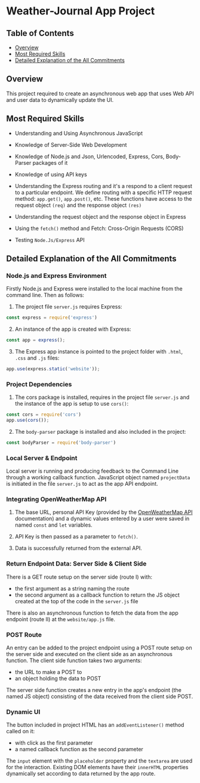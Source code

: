 # Weather-Journal App Project

## Table of Contents

* [Overview](#Overview)
* [Most Required Skills](#Most-Required-Skills)
* [Detailed Explanation of the All Commitments](#Detailed-Explanation-of-the-All-Commitments)

## Overview

This project required to create an asynchronous web app that uses Web API and user data to dynamically update the UI.

## Most Required Skills

* Understanding and Using Asynchronous JavaScript

* Knowledge of Server-Side Web Development

* Knowledge of Node.js and Json, Urlencoded, Express, Cors, Body-Parser packages of it

* Knowledge of using API keys

* Understanding the Express routing and it's a respond to a client request to a particular endpoint. We  define routing with a specific HTTP request method: `app.get()`, `app.post()`, etc. These functions have access to the request object `(req)` and the response object `(res)`

* Understanding the request object and the response object in Express

* Using the `fetch()` method and Fetch: Cross-Origin Requests (CORS)

* Testing `Node.Js/Express` API

## Detailed Explanation of the All Commitments

### Node.js and Express Environment

Firstly Node.js and Express were installed to the local machine from the command line. Then as follows:

1. The project file `server.js` requires Express:

```javascript
const express = require('express')
```

2. An instance of the app is created with Express:

```javascript
const app = express();
```

3. The Express app instance is pointed to the project folder with `.html`, `.css` and `.js` files:

```javascript
app.use(express.static('website'));
```

### Project Dependencies

1. The cors package is installed, requires in the project file `server.js` and the instance of the app is setup to use `cors()`:

```javascript
const cors = require('cors')
app.use(cors());
```

2. The `body-parser` package is installed and also included in the project:

```javascript
const bodyParser = require('body-parser')
```

### Local Server & Endpoint

Local server is running and producing feedback to the Command Line through a working callback function. JavaScript object named `projectData` is initiated in the file `server.js` to act as the app API endpoint.

### Integrating OpenWeatherMap API

1. The base URL, personal API Key (provided by the [OpenWeatherMap API](https://openweathermap.org/guide) documentation) and a dynamic values entered by a user were saved in named `const` and `let` variables.

2. API Key is then passed as a parameter to `fetch()`.

3. Data is successfully returned from the external API.

### Return Endpoint Data: Server Side & Client Side

There is a GET route setup on the server side (route I) with:

* the first argument as a string naming the route
* the second argument as a callback function to return the JS object created at the top of the code in the `server.js` file

There is also an asynchronous function to fetch the data from the app endpoint (route II) at the `website/app.js` file.

### POST Route

An entry can be added to the project endpoint using a POST route setup on the server side and executed on the client side as an asynchronous function. The client side function takes two arguments: 

* the URL to make a POST to
* an object holding the data to POST

The server side function creates a new entry in the app's endpoint (the named JS object) consisting of the data received from the client side POST.

### Dynamic UI

The button included in project HTML has an `addEventListener()` method called on it:

* with click as the first parameter
* a named callback function as the second parameter

The `input` element with the `placeholder` property and the `textarea` are used for the interaction. Existing DOM elements have their `innerHTML` properties dynamically set according to data returned by the app route.


